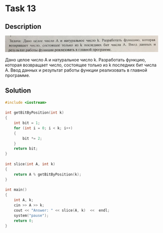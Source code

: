 # Task 13

## Description

![Description](13_description.png)

Дано целое число А и натyральное число k. Разработать функцию, которая возвращает число, состоящее только из k последних бит числа А. Ввод данных и результат работы функции реализовать в главной программе.

## Solution

```C++
#include <iostream>

int getBitByPosition(int k)
{
    int bit = 1;
    for (int i = 0; i < k; i++)
    {
        bit *= 2;
    }
    return bit;
}

int slice(int A, int k)
{
    return A % getBitByPosition(k);
}

int main()
{
    int A, k;
    cin >> A >> k;
    сout << "Answer: " << slice(A, k)  <<  endl;
    system("pause");
    return 0;
}
```